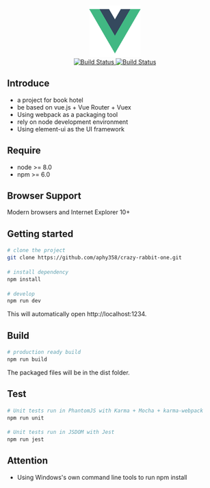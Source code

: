 <div align=center>
	<img src="/src/assets/logo.png" width="120" height="120" alt=""/>
</div>

<div align=center>
	<a href="https://travis-ci.org/aphy358/crazy-rabbit-one">
		<img src="https://travis-ci.org/aphy358/crazy-rabbit-one.svg?branch=master" alt="Build Status"/>
	</a>
	<a href="https://coveralls.io/github/aphy358/crazy-rabbit-one">
		<img src="https://coveralls.io/repos/github/aphy358/crazy-rabbit-one/badge.svg" alt="Build Status"/>
	</a>
</div>




## Introduce
* a project for book hotel
* be based on vue.js + Vue Router + Vuex
* Using webpack as a packaging tool
* rely on node development environment
* Using element-ui as the UI framework

## Require
* node >= 8.0
* npm >= 6.0

## Browser Support
Modern browsers and Internet Explorer 10+

## Getting started

```bash
# clone the project
git clone https://github.com/aphy358/crazy-rabbit-one.git

# install dependency
npm install

# develop
npm run dev
```

This will automatically open http://localhost:1234.

## Build
```bash
# production ready build
npm run build
```

The packaged files will be in the dist folder.

## Test
```bash
# Unit tests run in PhantomJS with Karma + Mocha + karma-webpack
npm run unit

# Unit tests run in JSDOM with Jest
npm run jest
```

## Attention
* Using Windows's own command line tools to run npm install